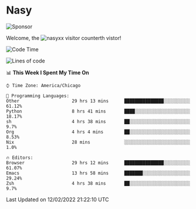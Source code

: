 # Nasy

<!--
<p align="center">
<img height="200" src="https://github-readme-stats.vercel.app/api?username=nasyxx&count_private=true&show_icons=true&theme=dracula&include_all_commits=true"/>
<img height="200" src="https://github-readme-stats.vercel.app/api/top-langs/?username=nasyxx&theme=dracula&hide=html,jupyter+notebook&count_private=true&show_icons=true"/>
</p>

  
----------------
-->

![Sponsor](https://img.shields.io/static/v1.svg?label=Sponsor&message=%E2%9D%A4&logo=GitHub&style=flat&color=pink)
 
Welcome, the ![nasyxx visitor counter](https://count.getloli.com/get/@nasyxx?theme=rule34)th vistor!
 
<!--START_SECTION:waka-->
![Code Time](http://img.shields.io/badge/Code%20Time-1%2C904%20hrs%2013%20mins-blue)

![Lines of code](https://img.shields.io/badge/From%20Hello%20World%20I%27ve%20Written-5%20Million%20lines%20of%20code-blue)

📊 **This Week I Spent My Time On** 

```text
⌚︎ Time Zone: America/Chicago

💬 Programming Languages: 
Other                    29 hrs 13 mins      ███████████████░░░░░░░░░░   61.12% 
Python                   8 hrs 41 mins       ████░░░░░░░░░░░░░░░░░░░░░   18.17% 
sh                       4 hrs 38 mins       ██░░░░░░░░░░░░░░░░░░░░░░░   9.7% 
Org                      4 hrs 4 mins        ██░░░░░░░░░░░░░░░░░░░░░░░   8.53% 
Nix                      28 mins             ░░░░░░░░░░░░░░░░░░░░░░░░░   1.0%

🔥 Editors: 
Browser                  29 hrs 12 mins      ███████████████░░░░░░░░░░   61.07% 
Emacs                    13 hrs 58 mins      ███████░░░░░░░░░░░░░░░░░░   29.24% 
Zsh                      4 hrs 38 mins       ██░░░░░░░░░░░░░░░░░░░░░░░   9.7%

```


 Last Updated on 12/02/2022 21:22:10 UTC
<!--END_SECTION:waka-->

<!-- ![visitors](https://visitor-badge.laobi.icu/badge?page_id=nasyxx.nasyxx) -->
